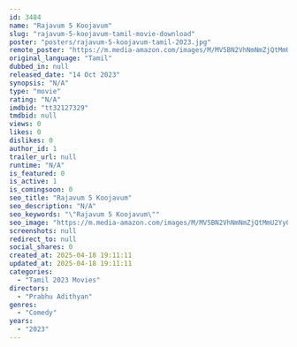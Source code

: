 ```yaml
---
id: 3484
name: "Rajavum 5 Koojavum"
slug: "rajavum-5-koojavum-tamil-movie-download"
poster: "posters/rajavum-5-koojavum-tamil-2023.jpg"
remote_poster: "https://m.media-amazon.com/images/M/MV5BN2VhNmNmZjQtMmU2Yy00MjIzLThjNTMtNGE5YTEwMGY3NjRmXkEyXkFqcGdeQXVyNjkwOTg4MTA@._V1_SX300.jpg"
original_language: "Tamil"
dubbed_in: null
released_date: "14 Oct 2023"
synopsis: "N/A"
type: "movie"
rating: "N/A"
imdbid: "tt32127329"
tmdbid: null
views: 0
likes: 0
dislikes: 0
author_id: 1
trailer_url: null
runtime: "N/A"
is_featured: 0
is_active: 1
is_comingsoon: 0
seo_title: "Rajavum 5 Koojavum"
seo_description: "N/A"
seo_keywords: "\"Rajavum 5 Koojavum\""
seo_image: "https://m.media-amazon.com/images/M/MV5BN2VhNmNmZjQtMmU2Yy00MjIzLThjNTMtNGE5YTEwMGY3NjRmXkEyXkFqcGdeQXVyNjkwOTg4MTA@._V1_SX300.jpg"
screenshots: null
redirect_to: null
social_shares: 0
created_at: 2025-04-18 19:11:11
updated_at: 2025-04-18 19:11:11
categories:
  - "Tamil 2023 Movies"
directors:
  - "Prabhu Adithyan"
genres:
  - "Comedy"
years:
  - "2023"
---
```

